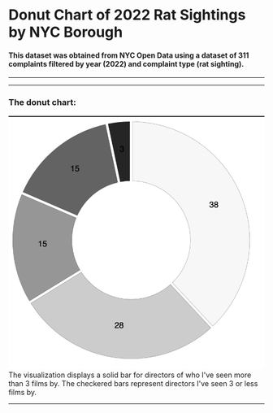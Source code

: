 # Donut Chart of 2022 Rat Sightings by NYC Borough 

#### This dataset was obtained from NYC Open Data using a dataset of 311 complaints filtered by year (2022) and complaint type (rat sighting).
____


___


### The donut chart:
![image](rat_donut.png)
The visualization displays a solid bar for directors of who I've seen more than 3 films by. The checkered bars represent directors I've seen 3 or less films by.
___
